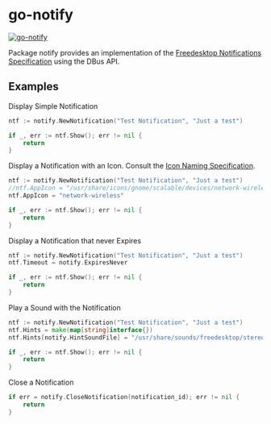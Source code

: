 go-notify
=====================

[![go-notify](https://godoc.org/github.com/TheCreeper/go-notify?status.png)](http://godoc.org/github.com/TheCreeper/go-notify)

Package notify provides an implementation of the [Freedesktop Notifications Specification](https://developer.gnome.org/notification-spec/) using the DBus API.

## Examples

Display Simple Notification
```Go
ntf := notify.NewNotification("Test Notification", "Just a test")

if _, err := ntf.Show(); err != nil {
	return
}
```

Display a Notification with an Icon. Consult the [Icon Naming Specification](http://standards.freedesktop.org/icon-naming-spec/icon-naming-spec-latest.html).
```Go
ntf := notify.NewNotification("Test Notification", "Just a test")
//ntf.AppIcon = "/usr/share/icons/gnome/scalable/devices/network-wireless-symbolic.svg"
ntf.AppIcon = "network-wireless"

if _, err := ntf.Show(); err != nil {
	return
}
```

Display a Notification that never Expires
```Go
ntf := notify.NewNotification("Test Notification", "Just a test")
ntf.Timeout = notify.ExpiresNever

if _, err := ntf.Show(); err != nil {
	return
}
```

Play a Sound with the Notification
```Go
ntf := notify.NewNotification("Test Notification", "Just a test")
ntf.Hints = make(map[string]interface{})
ntf.Hints[notify.HintSoundFile] = "/usr/share/sounds/freedesktop/stereo/dialog-information.oga"

if _, err := ntf.Show(); err != nil {
	return
}
```

Close a Notification
```Go
if err = notify.CloseNotification(notification_id); err != nil {
	return
}
```